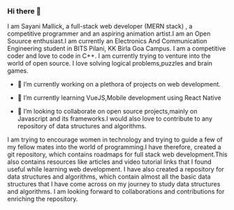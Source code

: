 
### Hi there 👋
I am Sayani Mallick, a full-stack web developer (MERN stack) , a competitive programmer and an aspiring animation artist.I am an Open Souurce enthusiast.I am currently an Electronics And Communication Engineering student in BITS Pilani, KK Birla Goa Campus. I am a competitive coder and love to code in C++. I am currently trying to venture into the world of open source.  I love solving logical problems,puzzles and brain games. 

- 🔭 I’m currently working on a plethora of projects on web development.

- 🌱 I’m currently learning VueJS,Mobile development using React Native  

- 👯 I’m looking to collaborate on open source projects,mainly on Javascript and its frameworks.I would also love to contribute to any repository of data structures and algorithms.

I am trying to encourage women in technology and trying to guide a few of my fellow mates into the world of programming.I have therefore, created a git repository, which contains roadmaps for full stack web development.This also contains resources like articles and video tutorial links that I found useful while learning web development. I have also created a repository for data structures and algorithms, which contain almost all the basic data structures that I have come across on my journey to study data structures and algorithms. I am looking forward to collaborations and contributions for enriching the repository. 
<!--
**SAY-droid427/SAY-droid427** is a ✨ _special_ ✨ repository because its `README.md` (this file) appears on your GitHub profile.

Here are some ideas to get you started:

- 🤔 I’m looking for help with ...
- 💬 Ask me about ...
- 📫 How to reach me: ...
- 😄 Pronouns: ...
- ⚡ Fun fact: ...
-->
